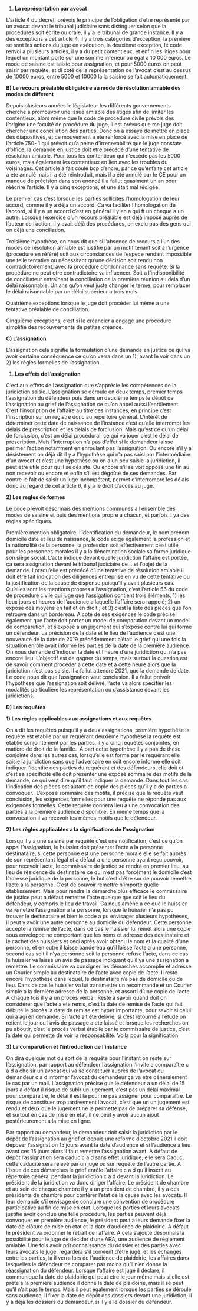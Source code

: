 1. **La représentation par avocat** 

  

L’article 4 du décret, prévois le principe de l’obligation d’etre représenté par un avocat devant le tribunal judiciaire sans distinguer selon que la procédures soit écrite ou orale, il y a le tribunal de grande instance. Il y a des exceptions a cet article 4, il y a trois catégories d’exception, la première se sont les actions du juge en exécution, la deuxième exception, le code renvoi a plusieurs articles, il y a du petit contentieux, et enfin les litiges pour lequel un montant porte sur une somme inférieur ou égal a 10 000 euros. Le mode de saisine est saisie pour assignation, et pour 5000 euros on peut saisir par requête, et di coté de la représentation de l’avocat c’est au dessus de 10000 euros, entre 5000 et 10000 la la saisine se fait automatiquement.

  

**B) Le recours préalable obligatoire au mode de résolution amiable des modes de different**

  

Depuis plusieurs années le législateur les différents gouvernements cherche a promouvoir une issue amiable des litiges afin de limiter les contentieux, alors même que le code de procedure civile prévois des l’origine une faculté de procédure du juge, il est prévus que me juge doit chercher une conciliation des parties. Donc on a essayé de mettre en place des diapositives, et ce mouvement a ete renforcé avec la mise en place de l’article 750- 1 qui prévoit qu’a peine d’irrecevabilité que le juge constate d’office, la demande en justice doit etre précédé d’une tentative de résolution amiable. Pour tous les contentieux qui n’excède pas les 5000 euros, mais également les contentieux en lien avec les troubles du voisinages. Cet article a fait coulé bcp d’encre, par ce qu’enfaite cet article a ete annulé mais il a été réintroduit, mais il a été annulé par le CE pour un manque de précision dans son énoncé il a fallut quasiment un an pour réécrire l’article. Il y a cinq exceptions, et une était mal rédigée. 

Le premier cas c’est lorsque les parties sollicites l’homologation de leur accord, comme il y a déjà un accord. Ca va faciliter l’homologation de l’accord, si il y a un accord c’est en général il y en a qui ft un cheque a un autre. Lorsque l’exercice d’un recours préalable est déjà imposé auprès de l’auteur de l’action, il y avait déjà des procédures, on exclu pas des gens qui on déjà une conciliation. 

Troisième hypothèse, on nous dit que si l’absence de recours a l’un des modes de résolution amiable est justifié par un motif tenant soit a l’urgence (procédure en référé) soit aux circonstances de l’espèce rendant impossible une telle tentative ou nécessitant qu’une décision soit rendu non contradictoirement, avec la procédure d’ordonnance sans requête. Si la procédure ne peut etre contradictoire va influencer. Soit a l’indisponibilité de conciliateur entraînent la conciliation de la première réunion au dela d’un délai raisonnable. Un ans qu’on veut juste changer le terme, pour remplacer le délai raisonnable par un délai supérieur a trois mois. 

Quatrième exceptions lorsque le juge doit procéder lui même a une tentative préalable de conciliation. 

Cinquième exceptions, c’est si le créancier a engagé une procédure simplifié des recouvrements de petites créance. 

  

**C) L’assignation** 

  

L’assignation cela signifie la formulation d’une demande en justice ce qui va avoir certaine conséquence ce qu’on verra dans un 1), avant le voir dans un 2) les règles formelles de l’assignation. 

  

1. **Les effets de l’assignation** 

  

C’est aux effets de l’assignation que s’apprécie les compétences de la juridiction saisie. L’assignation se déroule en deux temps, premier temps l’assignation du défendeur puis dans un deuxième temps le dépôt de l’assignation au grief de l’assignation ce qu’on appel aussi l’enrôlement. C’est l’inscription de l’affaire au titre des instances, en principe c’est l’inscription sur un registre donc au répertoire général. L’intérêt de déterminer cette date de naissance de l’instance c’est qu’elle interrompt les délais de prescription et les délais de forclusion. Mais qu’est ce qu’un délai de forclusion, c’est un délai procédural, ce qui va jouer c’est le délai de prescription. Mais l’interruption n’a pas d’effet si le demandeur laisse périmer l’action notamment en enroulant pas l’assignation. Ou encore s’il y a désistement on déjà dit il y a l’hypothèse qui n’a pas saisi par l’intermédiaire d’un avocat et c’est une hypothèse ou on a un peu saisie la juridiction, il peut etre utile pour qu’il se désiste. Ou encore s’il se voit opposé une fin au non recevoir ou encore et enfin s’il est dégoûté de ses demandes. Par contre le fait de saisir un juge incompétent, permet d’interrompre les délais donc au regard de cet article 6, il y a le droit d’accès au juge. 

  

**2) Les regles de formes** 

  

Le code prévoit désormais des mentions communes a l’ensemble des modes de saisine et puis des mentions propre a chacun, et parfois il ya des règles spécifiques. 

Première mention obligatoire, l’identification du demandeur, le nom prénom domicile date et lieu de naissance, le code exige également la profession et la nationalité de la personne, la profession soit effectivement c’est utile, pour les personnes morales il y a la dénomination sociale sa forme juridique son siège social. L’acte indique devant quelle juridiction l’affaire est portée, ça sera assignation devant le tribunal judiciaire de …et l’objet de la demande. Lorsqu’elle est précédé d’une tentative de résolution amiable il doit etre fait indication des diligences entreprise en vu de cette tentative ou la justification de la cause de dispense puisqu’il y avait plusieurs cas. Qu’elles sont les mentions propres a l’assignation, c’est l’article 56 du code de procedure civile qui juge que l’assigation contient trois éléments, 1) les lieux jours et heures de l’audience a laquelle l’affaire sera rappelé; 2) un exposé des moyens en fait et en droit ; et 3) c’est la liste des pièces que l’on retrouve dans un bordereau. A coté de ses exigences le code précise également que l’acte doit porter un model de comparution devant un model de comparution, et s’expose a un jugement qui s’expose contre lui qui forme un défendeur. La précision de la date et le lieu de l’audience c’est une nouveauté de la date de 2019 précédemment c’était le grief qui une fois la situation enrôlé avait informé les parties de la date de la première audience. On nous demande d’indiquer la date et l’heure d’une juridiction qui n’a pas encore lieu. L’objectif est de gagner du temps, mais surtout la question est de savoir comment procéder a cette date et a cette heure alors que la juridiction n’est pas saisie. Il a fallut attendre 2021, que la demande de date. Le code nous dit que l’assignation vaut conclusion. Il a fallut prévoir l’hypothèse que l’assignation soit délivré, l’acte va alors spécifier les modalités particulière les représentation ou d’assistance devant les juridictions. 

  

**D) Les requêtes** 

  

**1) Les règles applicables aux assignations et aux requêtes** 

  

On a dit les requêtes puisqu’il y a deux assignations, première hypothèse la requête est établie par un requérant deuxième hypothèse la requête est établie conjointement par les parties, il y a cinq requêtes conjointes, en matière de droit de la famille.  A part cette hypothèse il y a pas de thèse conjointe dans les autres cas, lorsqu’elle est formé par le requérant elle saisie la juridiction sans que l’adversaire en soit encore informé elle doit indiquer l’identité des parties du requérant et des défendeurs, elle doit et c’est sa spécificité elle doit présenter une exposé sommaire des motifs de la demande, ce qui veut dire qu’il faut indiquer la demande. Dans tout les cas l’indication des pièces est autant de copie des pièces qu’il y a de parties a convoquer.  L’exposé sommaire des motifs, il précise que la requête vaut conclusion, les exigences formelles pour une requête ne réponde pas aux exigences formelles. Cette requête donnera lieu a une convocation des parties a la première audience disponible. En meme temps que la convocation il va recevoir les mêmes motifs que le défendeur. 

**2) Les règles applicables a la significations de l’assignation** 

  

Lorsqu’il y a une saisine par requête c’est une notification, c’est ce qu’on appel l’assignation, le huissier doit présenter l’acte a la personne destinataire, si cette personne est une personne morale elle se fait auprès de son représentant légal et a défaut a une personne ayant reçu pouvoir, pour recevoir l’acte, le commissaire de justice se rendra en premier lieu, au lieu de résidence du destinataire ce qui n’est pas forcément le domicile c’est l’adresse juridique de la personne, le but c’est d’être sur de pouvoir remettre l’acte a la personne. C’est de pouvoir remettre n’importe quelle établissement. Mais pour rendre la démarche plus efficace le commissaire de justice peut a défaut remettre l’acte quelque que soit le lieu du défendeur, y compris le lieu de travail. Ca nous amène a ce que le huissier va remettre l’assignation a la personne, lorsque le huissier n’a pas pu trouver le destinataire et bien le code a pu envisager plusieurs hypothèses, il peut y avoir une autre personne au domicile du défendeur. Cette personne accepte la remise de l’acte, dans ce cas le huissier lui remet alors une copie sous enveloppe ne comportant que les noms et adresse des destinataire et le cachet des huissiers et ceci après avoir obtenu le nom et la qualité d’une personne, et en outre il laisse bandereau qu’il laisse l’acte a une personne, second cas soit il n’ya personne soit la personne refuse l’acte, dans ce cas le huissier va laissé un avis de passage indiquant qu’il ya une assignation a remettre. Le commissaire va consigner les démarches accomplie et adresse un Courier simple au destinataire de l’acte avec copie de l’acte. Il reste encore l’hypothèse dans lequel, le destinataire n’a pas de domicile ou de lieu. Dans ce cas le huissier va lui transmettre un recommandé et un Courier simple a la dernière adresse de la personne, et assorti d’une copie de l’acte. A chaque fois il y a un procès verbal. Reste a savoir quand doit on considérer que l’acte a ete remis, c’est la date de remise de l’acte qui fait débuté le procès la date de remise est hyper importante, pour savoir si celui qui a agi en demande. Si l’acte ait été délivré, si c’est retourné a l’étude on retient le jour ou l’avis de passage a ete laissé et lorsque les recherches on pu aboutir, c’est le procès verbal établie par le commissaire de justice, c’est la date qui permette de voir la responsabilité. Voila pour la signification. 

  

**3) La comparution et l’introduction de l’instance** 

  

On dira quelque mot du sort de la requête pour l’instant on reste sur l’assignation, par rapport au défendeur l’assignation l’invite a comparaître c a d a choisir un avocat qui va se constituer auprès de l’avocat du demandeur c a d informer l’avocat du demandeur ça va etre généralement le cas par un mail. L’assignation précise que le défendeur a un délai de 15 jours a défaut il risque de subir un jugement, c’est pas un délai maximal pour comparaitre, le délai il est la pour ne pas assigner pour comparaître. Le risque de constituer trop tardivement l’avocat, c’est que un un jugement est rendu et deux que le jugement ne le permette pas de préparer sa défense, et surtout en cas de mise en etat, il ne peut y avoir aucun ajout postérieurement a la mise en ligne. 

Par rapport au demandeur, le demandeur doit saisir la juridiction par le dépôt de l’assignation au grief et depuis une reforme d’octobre 2021 il doit déposer l’assignation 15 jours avant la date d’audience et si l’audience a lieu avant ces 15 jours alors il faut remettre l’assignation avant. A défaut de dépôt l’assignation sera caduc c a d sans effet juridique, elle sera Caduc, cette caducité sera relevé par un juge ou sur requête de l’autre partie. A l’issue de ces démarches le grief enrôle l’affaire c a d qu’il inscrit au répertoire général pendant la juridiction c a d devant la juridiction. Le président de la juridiction va donc diriger l’affaire. Le président de chambre et au sein de chaque chambre il y a un président de chambre, il y a des présidents de chambre pour conférer l’etat de la cause avec les avocats. Il leur demande s’il envisage de conclure une convention de procédure participative au fin de mise en etat. Lorsque les parties et leurs avocats justifie avoir conclue une telle procédure, les parties peuvent déjà convoquer en première audience, le président peut a leurs demande fixer la date de clôture de mise en etat et la date d’audience de plaidoirie. A défaut le président va ordonner le retrait de l’affaire. A cela s’ajoute désormais la possibilité pour le juge de décider d’une ARA, une audience de règlement amiable. Une fois avoir prit connaissance du dossier et des parties avec leurs avocats le juge, regardera s’il convient d’être jugé, et les échanges entre les parties, la il verra lors de l’audience de plaidoirie, les affaires dans lesquelles le défendeur ne comparer pas moins qu’il n’en donne la réassignation du défendeur. Lorsque l’affaire est jugé il déclare, il communique la date de plaidoirie qui peut etre le jour même mais si elle est prête a la première audience il donne la date de plaidoirie, mais il se peut qu’il n’ait pas le temps. Mais il peut également lorsque les parties se déroule sans audience, il fixer la date de dépôt des dossiers devant une juridiction, il y a déjà les dossiers du demandeur, si il y a le dossier du défendeur.